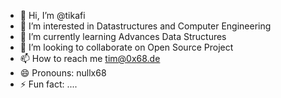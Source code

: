 - 👋 Hi, I’m @tikafi
- 👀 I’m interested in Datastructures and Computer Engineering 
- 🌱 I’m currently learning Advances Data Structures
- 💞️ I’m looking to collaborate on Open Source Project
- 📫 How to reach me tim@0x68.de
- 😄 Pronouns: nullx68
- ⚡ Fun fact: ....

<!---
tikafi/tikafi is a ✨ special ✨ repository because its `README.md` (this file) appears on your GitHub profile.
You can click the Preview link to take a look at your changes.
--->
